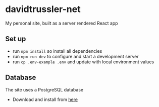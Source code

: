 # davidtrussler-net

My personal site, built as a server rendered React app

## Set up

- run `npm install` so install all dependencies
- run `npm run dev` to configure and start a development server
- run `cp .env-example .env` and update with local environment values

## Database

The site uses a PostgreSQL database

- Download and install from [here](https://www.postgresql.org/)

